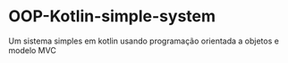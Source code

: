 # OOP-Kotlin-simple-system
Um sistema simples em kotlin usando programação orientada a objetos e modelo MVC
